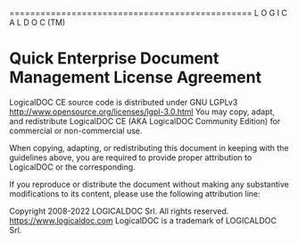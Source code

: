 ===============================================
   L O G I C A L D O C (TM)

Quick Enterprise Document Management
License Agreement
===============================================

LogicalDOC CE source code is distributed under GNU LGPLv3
http://www.opensource.org/licenses/lgpl-3.0.html 
You may copy, adapt, and redistribute LogicalDOC CE (AKA LogicalDOC Community Edition)
for commercial or non-commercial use.

When copying, adapting, or redistributing this document
in keeping with the guidelines above, you are required
to provide proper attribution to LogicalDOC or the corresponding.

If you reproduce or distribute the document without making 
any substantive modifications to its content, 
please use the following attribution line:

Copyright 2008-2022 LOGICALDOC Srl. All rights reserved.
https://www.logicaldoc.com
LogicalDOC is a trademark of LOGICALDOC Srl.
